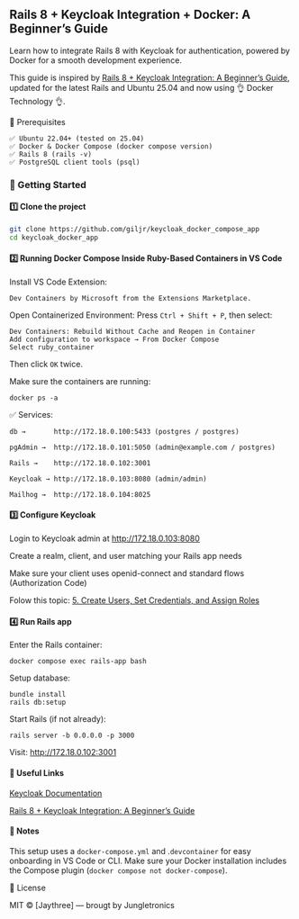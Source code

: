 ## Rails 8 + Keycloak Integration + Docker: A Beginner’s Guide

Learn how to integrate Rails 8 with Keycloak for authentication, powered by Docker for a smooth development experience.

This guide is inspired by [Rails 8 + Keycloak Integration: A Beginner’s Guide](https://medium.com/jungletronics/rails-8-keycloak-integration-a-beginners-guide-e3b11dcaf560), updated for the latest Rails and Ubuntu 25.04 and now using 👌 Docker Technology 👌. 

🧰 Prerequisites
```
✅ Ubuntu 22.04+ (tested on 25.04)
✅ Docker & Docker Compose (docker compose version)
✅ Rails 8 (rails -v)
✅ PostgreSQL client tools (psql)
```
### 🚀 Getting Started
#### 1️⃣ Clone the project
```bash
git clone https://github.com/giljr/keycloak_docker_compose_app
cd keycloak_docker_app
```
#### 2️⃣ Running Docker Compose Inside Ruby-Based Containers in VS Code

Install VS Code Extension:
```
Dev Containers by Microsoft from the Extensions Marketplace.
```
Open Containerized Environment: Press `Ctrl + Shift + P`, then select:
```
Dev Containers: Rebuild Without Cache and Reopen in Container
Add configuration to workspace → From Docker Compose
Select ruby_container
```
Then click `OK` twice.

Make sure the containers are running:
```
docker ps -a
```
✅ Services:
    
    db →       http://172.18.0.100:5433 (postgres / postgres)

    pgAdmin →  http://172.18.0.101:5050 (admin@example.com / postgres)

    Rails →    http://172.18.0.102:3001

    Keycloak → http://172.18.0.103:8080 (admin/admin)

    Mailhog →  http://172.18.0.104:8025

    

#### 3️⃣ Configure Keycloak

Login to Keycloak admin at http://172.18.0.103:8080

Create a realm, client, and user matching your Rails app needs

Make sure your client uses openid-connect and standard flows (Authorization Code)

Folow this topic: [5. Create Users, Set Credentials, and Assign Roles](https://medium.com/jungletronics/rails-8-keycloak-integration-a-beginners-guide-e3b11dcaf560#4b44)


#### 4️⃣ Run Rails app

Enter the Rails container:

    docker compose exec rails-app bash

Setup database:

    bundle install
    rails db:setup

Start Rails (if not already):

    rails server -b 0.0.0.0 -p 3000

Visit: http://172.18.0.102:3001

#### 🔗 Useful Links

[Keycloak Documentation](https://www.keycloak.org/)

[Rails 8 + Keycloak Integration: A Beginner’s Guide](https://medium.com/jungletronics/rails-8-keycloak-integration-a-beginners-guide-e3b11dcaf560)

#### 📝 Notes

This setup uses a `docker-compose.yml` and .`devcontainer` for easy onboarding in VS Code or CLI.
Make sure your Docker installation includes the Compose plugin (`docker compose not docker-compose`).

📄 License

MIT © [Jaythree] — brougt by Jungletronics
